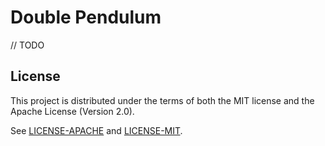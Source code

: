 # Double Pendulum

// TODO

## License

This project is distributed under the terms of both the MIT license and the Apache License (Version 2.0).

See [LICENSE-APACHE](./licenses/LICENSE-APACHE) and [LICENSE-MIT](./licenses/LICENSE-MIT).
